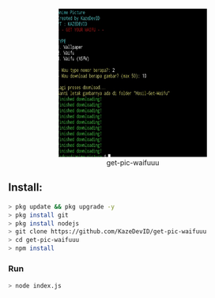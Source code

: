 <p align="center">
<img src="https://raw.githubusercontent.com/KazeDevID/get-pic-waifuuu/main/20210621_120358.jpg" width="300" height="300"/>
<br>
get-pic-waifuuu
</p>

## Install:
```bash
> pkg update && pkg upgrade -y
> pkg install git
> pkg install nodejs
> git clone https://github.com/KazeDevID/get-pic-waifuuu
> cd get-pic-waifuuu
> npm install
```

### Run
```bash
> node index.js
```
